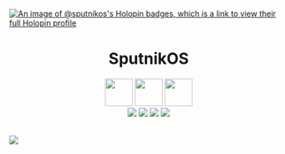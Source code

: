 [![An image of @sputnikos's Holopin badges, which is a link to view their full Holopin profile](https://holopin.me/sputnikos)](https://holopin.io/@sputnikos)




<h1 align='center'>SputnikOS</h1>
<p align='center'>

  <img style="height:50px;width:50px" src="https://user-images.githubusercontent.com/25181517/186884150-05e9ff6d-340e-4802-9533-2c3f02363ee3.png">
  <img style="height:50px;width:50px" src="https://user-images.githubusercontent.com/25181517/192109061-e138ca71-337c-4019-8d42-4792fdaa7128.png">
  <img style="height:50px;width:50px" src="https://user-images.githubusercontent.com/25181517/192108891-d86b6220-e232-423a-bf5f-90903e6887c3.png"></br>

<img src="https://img.shields.io/badge/windows 10 Pro-%230078D6.svg?&style=for-the-badge&logo=windows&logoColor=white" />
<img src="https://img.shields.io/badge/intel-core%20i7%209th Gen-%230071C5.svg?&style=for-the-badge&logo=intel&logoColor=white" />
<img src="https://img.shields.io/badge/RAM-16GB-%230071C5.svg?&style=for-the-badge&logoColor=white" />
<img src="https://img.shields.io/badge/nvidia-gtx%201650-%2376B900.svg?&style=for-the-badge&logo=nvidia&logoColor=white" />

</p>
  <br>
  <img src="https://github-profile-trophy.vercel.app/?username=sputnikOS&theme=radical&column=-1"/>
